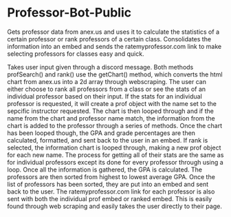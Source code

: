 # Professor-Bot-Public

Gets professor data from anex.us and uses it to calculate the statistics of a certain professor or rank professors of a certain class. Consolidates the information into an embed and sends the ratemyprofessor.com link to make selecting professors for classes easy and quick.

Takes user input given through a discord message. Both methods profSearch() and rank() use the getChart() method, which converts the html chart from anex.us into a 2d array through webscraping. The user can either choose to rank all professors from a class or see the stats of an individual professor based on their input. If the stats for an individual professor is requested, it will create a prof object with the name set to the sepcific instructor requested. The chart is then looped through and if the name from the chart and professor name match, the information from the chart is added to the professor through a series of methods. Once the chart has been looped though, the GPA and grade percentages are then calculated, formatted, and sent back to the user in an embed.
If rank is selected, the information chart is looped through, making a new prof object for each new name. The process for getting all of their stats are the same as for individual professors except its done for every professor through using a loop. Once all the information is gathered, the GPA is calculated. The professors are then sorted from highest to lowest average GPA. Once the list of professors has been sorted, they are put into an embed and sent back to the user.
The ratemyprofessor.com link for each professor is also sent with both the individual prof embed or ranked embed. This is easily found through web scraping and easily takes the user directly to their page.

